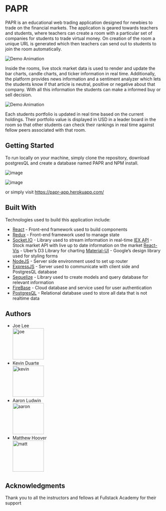 # PAPR

PAPR is an educational web trading application designed for newbies to trade on the financial markets. The application is geared towards teachers and students, where teachers can create a room with a particular set of companies for students to trade virtual money. On creation of the room a unique URL is generated which then teachers can send out to students to join the room automatically. 

![Demo Animation](../assets/createfourm.gif?raw=true)


Inside the rooms, live stock market data is used to render and update the bar charts, candle charts, and ticker information in real time. Additionally, the platform provides news information and a sentiment analyzer which lets the students know if that article is neutral, positive or negative about that company. With all this information the students can make a informed buy or sell decision. 

![Demo Animation](../assets/screencast.gif?raw=true)

Each students portfolio is updated in real time based on the current holdings. Their portfolio value is displayed in USD in a leader board in the room so that other students can check their rankings in real time against fellow peers associated with that room.


## Getting Started

To run locally on your machine, simply clone the repository, download postgresQL and create a database named PAPR and NPM install.

![image](../assets/createdb.png?raw=true)


![image](../assets/npminstall.png?raw=true)

or simply visit https://papr-app.herokuapp.com/

## Built With
Technologies used to build this application include:
* [React](https://reactjs.org/) - Front-end framework used to build components
* [Redux](https://redux.js.org/) - Front-end framework used to manage state 
* [Socket.IO](https://socket.io/) - Library used to stream information in real-time
[IEX API](https://iextrading.com/developer/) - Stock market API with live up to date information on the market
[React-Vis](https://uber.github.io/react-vis/) - Uber’s D3 Library for charting
[Material-UI](https://material-ui.com/) - Google’s design library used for styling forms
* [NodeJS](https://nodejs.org/en/) - Server side environment used to set up router 
* [ExpressJS](https://expressjs.com/) - Server used to communicate with client side and PostgresQL database 
* [Sequelize](http://docs.sequelizejs.com/) - Library used to create models and query database for relevant information
* [FireBase](https://firebase.google.com/) -  Cloud database and service used for user authentication
* [PostgresQL](https://www.postgresql.org/) -  Relational database used to store all data that is not realtime data


## Authors
* Joe Lee <br/> <img src="../assets/0-1.png" alt="joe" width="100"/>
* Kevin Duarte <br/> <img src="../assets/0-2.png" alt="kevin" width="100"/>
* Aaron Ludwin <br/> <img src="../assets/0.png" alt="aaron" width="100"/>
* Matthew Hoover <br/> <img src="../assets/0-3.png" alt="matt" width="100"/>

## Acknowledgments
Thank you to all the instructors and fellows at Fullstack Academy for their support 
